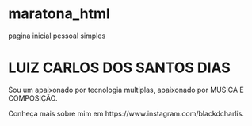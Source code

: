 # maratona_html
pagina inicial pessoal simples
<!DOCTYPE html>
<html lang="pt-br">
<head>
  <meta charset="UTF-8">
  <title>LUIZ DIAS</title>
</head>
<body>
  <h1>LUIZ CARLOS DOS SANTOS DIAS</h1>
  <p>Sou um apaixonado por tecnologia multiplas, apaixonado por MUSICA E COMPOSIÇÂO.</p>
  <p>Conheça mais sobre mim em https://www.instagram.com/blackdcharlis.</p>
</body>
</html>
